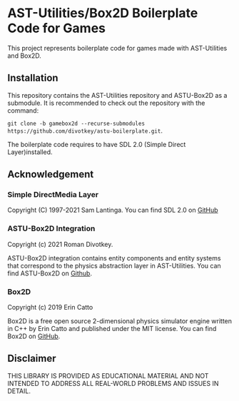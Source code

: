 # AST-Utilities/Box2D Boilerplate Code for Games

This project represents boilerplate code for games made with AST-Utilities and Box2D.

## Installation

This repository contains the AST-Utilities repository and ASTU-Box2D as a submodule. It is recommended to check out the repository with the command:

`git clone -b gamebox2d --recurse-submodules https://github.com/divotkey/astu-boilerplate.git`.

The boilerplate code requires to have SDL 2.0 (Simple Direct Layer)installed.

## Acknowledgement

### Simple DirectMedia Layer

Copyright (C) 1997-2021 Sam Lantinga. You can find SDL 2.0 on [GitHub](https://github.com/libsdl-org/SDL)

### ASTU-Box2D Integration
Copyright (c) 2021 Roman Divotkey.

ASTU-Box2D integration contains entity components and entity systems that correspond to the physics abstraction layer in AST-Utilities. You can find ASTU-Box2D on [Github](https://github.com/divotkey/astu-box2d).

### Box2D
Copyright (c) 2019 Erin Catto

Box2D is a free open source 2-dimensional physics simulator engine written in C++ by Erin Catto and published under the MIT license. You can find Box2D on [GitHub](https://github.com/erincatto/box2d).

## Disclaimer

THIS LIBRARY IS PROVIDED AS EDUCATIONAL MATERIAL AND NOT INTENDED TO ADDRESS ALL REAL-WORLD PROBLEMS AND ISSUES IN DETAIL.